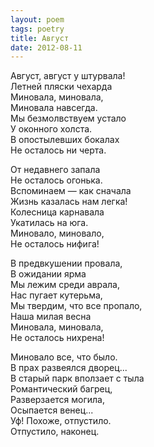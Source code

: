 ```yaml
---
layout: poem
tags: poetry
title: Август
date: 2012-08-11
---
```


Август, август у штурвала!<br>
Летней пляски чехарда<br>
Миновала, миновала,<br>
Миновала навсегда.<br>
Мы безмолвствуем устало<br>
У оконного холста.<br>
В опостылевших бокалах<br>
Не осталось ни черта.<br>

От недавнего запала<br>
Не осталось огонька.<br>
Вспоминаем — как сначала<br>
Жизнь казалась нам легка!<br>
Колесница карнавала<br>
Укатилась на юга.<br>
Миновало, миновало,<br>
Не осталось нифига!<br>

В предвкушении провала,<br>
В ожидании ярма<br>
Мы лежим среди аврала,<br>
Нас пугает кутерьма,<br>
Мы твердим, что все пропало,<br>
Наша милая весна<br>
Миновала, миновала,<br>
Не осталось нихрена!<br>

Миновало все, что было.<br>
В прах развеялся дворец...<br>
В старый парк вползает с тыла<br>
Романтический багрец,<br>
Разверзается могила,<br>
Осыпается венец...<br>
Уф! Похоже, отпустило.<br>
Отпустило, наконец.
